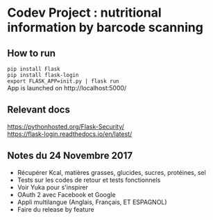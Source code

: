 # Codev Project : nutritional information by barcode scanning



## How to run
`pip install Flask`  
`pip install flask-login`  
`export FLASK_APP=init.py | flask run`  
App is launched on http://localhost:5000/

## Relevant docs
https://pythonhosted.org/Flask-Security/  
https://flask-login.readthedocs.io/en/latest/

## Notes du 24 Novembre 2017
* Récupérer Kcal, matières grasses, glucides, sucres, protéines, sel
* Tests sur les codes de retour et tests fonctionnels
* Voir Yuka pour s'inspirer
* OAuth 2 avec Facebook et Google
* Appli multilangue (Anglais, Français, ET ESPAGNOL)
* Faire du release by feature
